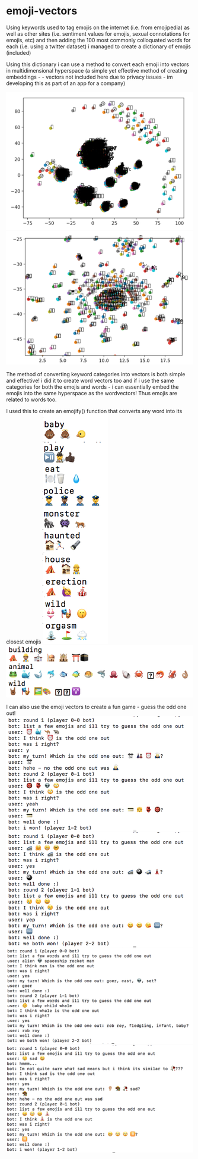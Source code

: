 # emoji-vectors
Using keywords used to tag emojis on the internet (i.e. from emojipedia)
as well as other sites (i.e. sentiment values for emojis, sexual connotations for emojis, etc)
and then adding the 100 most commonly colloquated words for each  (i.e. using a twitter dataset)
i managed to create a dictionary of emojis (included) 

Using this dictionary i can use a method to convert each emoji into vectors in multidimensional hyperspace (a simple yet effective method of creating embeddings - - vectors not included here due to privacy issues - im developing this as part of an app for a company) 

![](https://raw.githubusercontent.com/mohammedterry/emoji-vectors/master/a.png)
![](https://raw.githubusercontent.com/mohammedterry/emoji-vectors/master/b.png)

The method of converting keyword categories into vectors is both simple and effective! i did it to create word vectors too and if i use the same categories for both the emojis and words - i can essentially embed the emojis into the same hyperspace as the wordvectors!  Thus emojis are related to words too.  

I used this to create an emojify() function that converts any word into its closest emojis
![](https://raw.githubusercontent.com/mohammedterry/emoji-vectors/master/emojify.png)
![](https://raw.githubusercontent.com/mohammedterry/emoji-vectors/master/i.png)

I can also use the emoji vectors to create a fun game - guess the odd one out!
![](https://raw.githubusercontent.com/mohammedterry/emoji-vectors/master/c.png)
![](https://raw.githubusercontent.com/mohammedterry/emoji-vectors/master/d.png)
![](https://raw.githubusercontent.com/mohammedterry/emoji-vectors/master/e.png)
![](https://raw.githubusercontent.com/mohammedterry/emoji-vectors/master/f.png)

